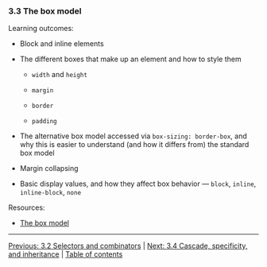 ### 3.3 The box model

Learning outcomes:

- Block and inline elements

- The different boxes that make up an element and how to style them

  - `width` and `height`
  
  - `margin`
  
  - `border`
  
  - `padding` 

- The alternative box model accessed via `box-sizing: border-box`, and why this is easier to understand (and how it differs from) the standard box model

- Margin collapsing

- Basic display values, and how they affect box behavior — `block`, `inline`, `inline-block`, `none`

Resources:

- [The box model](https://developer.mozilla.org/docs/Learn/CSS/Building_blocks/The_box_model)

---

[Previous: 3.2 Selectors and combinators](/curriculum/2-core/2-styling/3-02-selectors-and-combinators.md) | [Next: 3.4 Cascade, specificity, and inheritance](/curriculum/2-core/2-styling/3-04-cascade-specificity-and-inheritance.md) | [Table of contents](/TOC.md)

